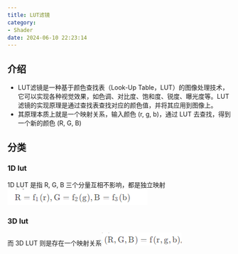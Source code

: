 ```yaml
---
title: LUT滤镜
category:
- Shader
date: 2024-06-10 22:23:14
---
```


## 介绍

- LUT滤镜是一种基于颜色查找表（Look-Up Table，LUT）的图像处理技术，它可以实现各种视觉效果，如色调、对比度、饱和度、锐度、曝光度等。LUT滤镜的实现原理是通过查找表查找对应的颜色值，并将其应用到图像上。
- 其原理本质上就是一个映射关系，输入颜色 (r, g, b)，通过 LUT 去查找，得到一个新的颜色 (R, G, B)
  
## 分类
###  1D lut
1D LUT 是指 R, G, B 三个分量互相不影响，都是独立映射
![alt text](res/image-28.png)

###  3D lut
而 3D LUT 则是存在一个映射关系![alt text](res/image-30.png)
